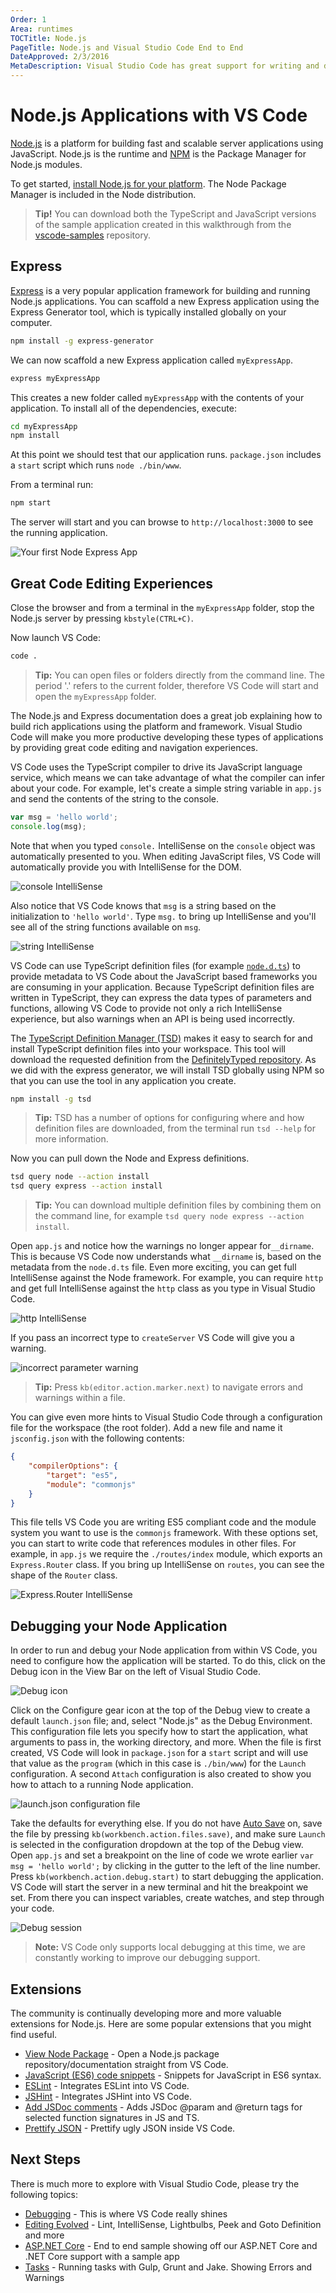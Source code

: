 ```yaml
---
Order: 1
Area: runtimes
TOCTitle: Node.js
PageTitle: Node.js and Visual Studio Code End to End
DateApproved: 2/3/2016
MetaDescription: Visual Studio Code has great support for writing and debugging Node.js applications.  At the heart of VS Code is a Node server so we use these features day-in day-out.
---
```


# Node.js Applications with VS Code

[Node.js](https://nodejs.org/) is a platform for building fast and scalable server applications using JavaScript. Node.js is the runtime and [NPM](https://www.npmjs.com/) is the Package Manager for Node.js modules.

To get started, [install Node.js for your platform](https://nodejs.org/download/). The Node Package Manager is included in the Node distribution.

> **Tip!** You can download both the TypeScript and JavaScript versions of the sample application created in this walkthrough from the [vscode-samples](https://github.com/Microsoft/vscode-samples/archive/master.zip) repository.

## Express

[Express](http://expressjs.com/) is a very popular application framework for building and running Node.js applications. You can scaffold a new Express application using the Express Generator tool, which is typically installed globally on your computer.

```bash
npm install -g express-generator
```

We can now scaffold a new Express application called `myExpressApp`.

```bash
express myExpressApp
```

This creates a new folder called `myExpressApp` with the contents of your application.  To install all of the dependencies, execute:

```bash
cd myExpressApp
npm install
```

At this point we should test that our application runs. `package.json` includes a `start` script which runs `node ./bin/www`.

From a terminal run:

```bash
npm start
```

The server will start and you can browse to `http://localhost:3000` to see the running application.

![Your first Node Express App](images/nodejs/express.png)

## Great Code Editing Experiences

Close the browser and from a terminal in the `myExpressApp` folder, stop the Node.js server by pressing `kbstyle(CTRL+C)`.

Now launch VS Code:

```bash
code .
```

>**Tip:** You can open files or folders directly from the command line.  The period '.' refers to the current folder, therefore VS Code will start and open the `myExpressApp` folder.

The Node.js and Express documentation does a great job explaining how to build rich applications using the platform and framework. Visual Studio Code will make you more productive developing these types of applications by providing great code editing and navigation experiences.

VS Code uses the TypeScript compiler to drive its JavaScript language service, which means we can take advantage of what the compiler can infer about your code. For example, let's create a simple string variable in `app.js` and send the contents of the string to the console.

```javascript
var msg = 'hello world';
console.log(msg);
```

Note that when you typed `console.` IntelliSense on the `console` object was automatically presented to you. When editing JavaScript files, VS Code will automatically provide you with IntelliSense for the DOM.

![console IntelliSense](images/nodejs/consoleintellisense.png)

Also notice that VS Code knows that `msg` is a string based on the initialization to `'hello world'`.  Type `msg.` to bring up IntelliSense and you'll see all of the string functions available on `msg`.

![string IntelliSense](images/nodejs/stringintellisense.png)

VS Code can use TypeScript definition files (for example [`node.d.ts`](https://github.com/borisyankov/DefinitelyTyped/blob/master/node/node.d.ts)) to provide metadata to VS Code about the JavaScript based frameworks you are consuming in your application. Because TypeScript definition files are written in TypeScript, they can express the data types of parameters and functions, allowing VS Code to provide not only a rich IntelliSense experience, but also warnings when an API is being used incorrectly.

The [TypeScript Definition Manager (TSD)](http://definitelytyped.org/tsd/) makes it easy to search for and install TypeScript definition files into your workspace. This tool will download the requested definition from the [DefinitelyTyped repository](https://github.com/borisyankov/DefinitelyTyped). As we did with the express generator, we will install TSD globally using NPM so that you can use the tool in any application you create.

```bash
npm install -g tsd
```

>**Tip:** TSD has a number of options for configuring where and how definition files are downloaded, from the terminal run `tsd --help` for more information.

Now you can pull down the Node and Express definitions.

```bash
tsd query node --action install
tsd query express --action install
```

>**Tip:** You can download multiple definition files by combining them on the command line, for example `tsd query node express --action install`.

Open `app.js` and notice how the warnings no longer appear for`__dirname`. This is because VS Code now understands what `__dirname` is, based on the metadata from the `node.d.ts` file. Even more exciting, you can get full IntelliSense against the Node framework. For example, you can require `http` and get full IntelliSense against the `http` class as you type in Visual Studio Code.

![http IntelliSense](images/nodejs/intellisense.png)

If you pass an incorrect type to `createServer` VS Code will give you a warning.

![incorrect parameter warning](images/nodejs/warning.png)

>**Tip:** Press `kb(editor.action.marker.next)` to navigate errors and warnings within a file.

You can give even more hints to Visual Studio Code through a configuration file for the workspace (the root folder). Add a new file and name it `jsconfig.json` with the following contents:

```json
{
    "compilerOptions": {
        "target": "es5",
        "module": "commonjs"
    }
}
```

This file tells VS Code you are writing ES5 compliant code and the module system you want to use is the `commonjs` framework. With these options set, you can start to write code that references modules in other files. For example, in `app.js` we require the `./routes/index` module, which exports an `Express.Router` class. If you bring up IntelliSense on `routes`, you can see the shape of the `Router` class.

![Express.Router IntelliSense](images/nodejs/moduleintellisense.png)

## Debugging your Node Application

In order to run and debug your Node application from within VS Code, you need to configure how the application will be started. To do this, click on the Debug icon in the View Bar on the left of Visual Studio Code.

![Debug icon](images/nodejs/debugicon.png)

Click on the Configure gear icon at the top of the Debug view to create a default `launch.json` file; and, select "Node.js" as the Debug Environment. This configuration file lets you specify how to start the application, what arguments to pass in, the working directory, and more. When the file is first created, VS Code will look in `package.json` for a `start` script and will use that value as the `program` (which in this case is `./bin/www`) for the `Launch` configuration. A second `Attach` configuration is also created to show you how to attach to a running Node application.

![launch.json configuration file](images/nodejs/launchjson.png)

Take the defaults for everything else. If you do not have [Auto Save](/docs/editor/codebasics.md#saveauto-save) on, save the file by pressing `kb(workbench.action.files.save)`, and make sure `Launch` is selected in the configuration dropdown at the top of the Debug view. Open `app.js` and set a breakpoint on the line of code we wrote earlier `var msg = 'hello world';` by clicking in the gutter to the left of the line number. Press `kb(workbench.action.debug.start)` to start debugging the application. VS Code will start the server in a new terminal and hit the breakpoint we set. From there you can inspect variables, create watches, and step through your code.

![Debug session](images/nodejs/debugsession.png)

>**Note:** VS Code only supports local debugging at this time, we are constantly working to improve our debugging support.

## Extensions

The community is continually developing more and more valuable extensions for Node.js. Here are some popular extensions that you might find useful.

* [View Node Package](https://marketplace.visualstudio.com/items?itemName=dkundel.vscode-npm-source) - Open a Node.js package repository/documentation straight from VS Code.
* [JavaScript (ES6) code snippets](https://marketplace.visualstudio.com/items?itemName=xabikos.JavaScriptSnippets) - Snippets for JavaScript in ES6 syntax.
* [ESLint](https://marketplace.visualstudio.com/items?itemName=dbaeumer.vscode-eslint) - Integrates ESLint into VS Code.
* [JSHint](https://marketplace.visualstudio.com/items?itemName=dbaeumer.jshint) - Integrates JSHint into VS Code.
* [Add JSDoc comments](https://marketplace.visualstudio.com/items?itemName=stevencl.addDocComments) - Adds JSDoc @param and @return tags for selected function signatures in JS and TS.
* [Prettify JSON](https://marketplace.visualstudio.com/items?itemName=mohsen1.prettify-json) - Prettify ugly JSON inside VS Code.

## Next Steps

There is much more to explore with Visual Studio Code, please try the following topics:

* [Debugging](/docs/editor/debugging.md) - This is where VS Code really shines
* [Editing Evolved](/docs/editor/editingevolved.md) - Lint, IntelliSense, Lightbulbs, Peek and Goto Definition and more
* [ASP.NET Core](/docs/runtimes/ASPnet5.md) - End to end sample showing off our ASP.NET Core and .NET Core support with a sample app
* [Tasks](/docs/editor/tasks.md) - Running tasks with Gulp, Grunt and Jake.  Showing Errors and Warnings

